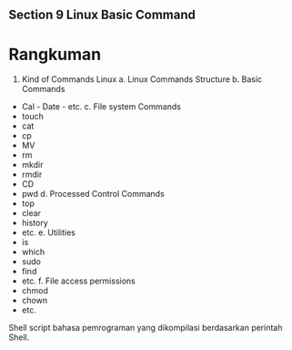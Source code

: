 ## Section 9 Linux Basic Command

# Rangkuman

1. Kind of Commands Linux
a. Linux Commands Structure
b. Basic Commands
- Cal - Date - etc.
c. File system Commands
- touch
- cat
- cp
- MV
- rm
- mkdir
- rmdir
- CD
- pwd
d. Processed Control Commands
- top
- clear
- history 
- etc. 
e. Utilities
- is
- which
- sudo
- find
- etc.
f. File access permissions
- chmod
- chown
- etc. 

Shell script bahasa pemrograman yang dikompilasi berdasarkan perintah Shell.
